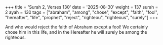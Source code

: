 +++
title = 'Surah 2, Verses 130'
date = '2025-08-30'
weight = 137
surah = 2
ayah = 130
tags = ["abraham", "among", "chose", "except", "faith", "fool", "hereafter", "life", "prophet", "reject", "righteou", "righteous", "surely"]
+++

And who would reject the faith of Abraham except a fool! We certainly chose him in this life, and in the Hereafter he will surely be among the righteous.
